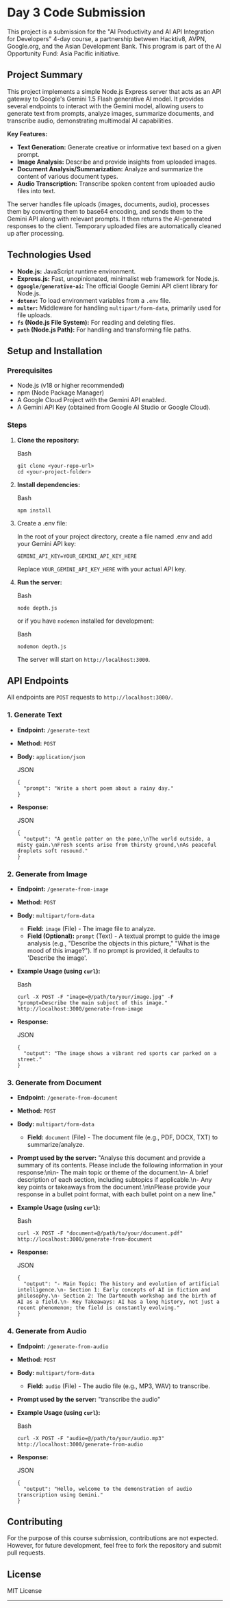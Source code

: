 

# Day 3 Code Submission

This project is a submission for the "AI Productivity and AI API Integration for Developers" 4-day course, a partnership between Hacktiv8, AVPN, Google.org, and the Asian Development Bank. This program is part of the AI Opportunity Fund: Asia Pacific initiative.

## Project Summary

This project implements a simple Node.js Express server that acts as an API gateway to Google's Gemini 1.5 Flash generative AI model. It provides several endpoints to interact with the Gemini model, allowing users to generate text from prompts, analyze images, summarize documents, and transcribe audio, demonstrating multimodal AI capabilities.

**Key Features:**

- **Text Generation:** Generate creative or informative text based on a given prompt.
- **Image Analysis:** Describe and provide insights from uploaded images.
- **Document Analysis/Summarization:** Analyze and summarize the content of various document types.
- **Audio Transcription:** Transcribe spoken content from uploaded audio files into text.

The server handles file uploads (images, documents, audio), processes them by converting them to base64 encoding, and sends them to the Gemini API along with relevant prompts. It then returns the AI-generated responses to the client. Temporary uploaded files are automatically cleaned up after processing.

## Technologies Used

- **Node.js:** JavaScript runtime environment.
- **Express.js:** Fast, unopinionated, minimalist web framework for Node.js.
- **`@google/generative-ai`:** The official Google Gemini API client library for Node.js.
- **`dotenv`:** To load environment variables from a `.env` file.
- **`multer`:** Middleware for handling `multipart/form-data`, primarily used for file uploads.
- **`fs` (Node.js File System):** For reading and deleting files.
- **`path` (Node.js Path):** For handling and transforming file paths.

## Setup and Installation

### Prerequisites

- Node.js (v18 or higher recommended)
- npm (Node Package Manager)
- A Google Cloud Project with the Gemini API enabled.
- A Gemini API Key (obtained from Google AI Studio or Google Cloud).

### Steps

1. **Clone the repository:**
   
   Bash
   
   ```
   git clone <your-repo-url>
   cd <your-project-folder>
   ```

2. **Install dependencies:**
   
   Bash
   
   ```
   npm install
   ```

3. Create a .env file:
   
   In the root of your project directory, create a file named .env and add your Gemini API key:
   
   ```
   GEMINI_API_KEY=YOUR_GEMINI_API_KEY_HERE
   ```
   
   Replace `YOUR_GEMINI_API_KEY_HERE` with your actual API key.

4. **Run the server:**
   
   Bash
   
   ```
   node depth.js
   ```
   
   or if you have `nodemon` installed for development:
   
   Bash
   
   ```
   nodemon depth.js
   ```
   
   The server will start on `http://localhost:3000`.

## API Endpoints

All endpoints are `POST` requests to `http://localhost:3000/`.

### 1. Generate Text

- **Endpoint:** `/generate-text`

- **Method:** `POST`

- **Body:** `application/json`
  
  JSON
  
  ```
  {
    "prompt": "Write a short poem about a rainy day."
  }
  ```

- **Response:**
  
  JSON
  
  ```
  {
    "output": "A gentle patter on the pane,\nThe world outside, a misty gain.\nFresh scents arise from thirsty ground,\nAs peaceful droplets soft resound."
  }
  ```

### 2. Generate from Image

- **Endpoint:** `/generate-from-image`

- **Method:** `POST`

- **Body:** `multipart/form-data`
  
  - **Field:** `image` (File) - The image file to analyze.
  - **Field (Optional):** `prompt` (Text) - A textual prompt to guide the image analysis (e.g., "Describe the objects in this picture," "What is the mood of this image?"). If no prompt is provided, it defaults to 'Describe the image'.

- **Example Usage (using `curl`):**
  
  Bash
  
  ```
  curl -X POST -F "image=@/path/to/your/image.jpg" -F "prompt=Describe the main subject of this image." http://localhost:3000/generate-from-image
  ```

- **Response:**
  
  JSON
  
  ```
  {
    "output": "The image shows a vibrant red sports car parked on a street."
  }
  ```

### 3. Generate from Document

- **Endpoint:** `/generate-from-document`

- **Method:** `POST`

- **Body:** `multipart/form-data`
  
  - **Field:** `document` (File) - The document file (e.g., PDF, DOCX, TXT) to summarize/analyze.

- **Prompt used by the server:** "Analyse this document and provide a summary of its contents. Please include the following information in your response:\n\n- The main topic or theme of the document.\n- A brief description of each section, including subtopics if applicable.\n- Any key points or takeaways from the document.\n\nPlease provide your response in a bullet point format, with each bullet point on a new line."

- **Example Usage (using `curl`):**
  
  Bash
  
  ```
  curl -X POST -F "document=@/path/to/your/document.pdf" http://localhost:3000/generate-from-document
  ```

- **Response:**
  
  JSON
  
  ```
  {
    "output": "- Main Topic: The history and evolution of artificial intelligence.\n- Section 1: Early concepts of AI in fiction and philosophy.\n- Section 2: The Dartmouth workshop and the birth of AI as a field.\n- Key Takeaways: AI has a long history, not just a recent phenomenon; the field is constantly evolving."
  }
  ```

### 4. Generate from Audio

- **Endpoint:** `/generate-from-audio`

- **Method:** `POST`

- **Body:** `multipart/form-data`
  
  - **Field:** `audio` (File) - The audio file (e.g., MP3, WAV) to transcribe.

- **Prompt used by the server:** "transcribe the audio"

- **Example Usage (using `curl`):**
  
  Bash
  
  ```
  curl -X POST -F "audio=@/path/to/your/audio.mp3" http://localhost:3000/generate-from-audio
  ```

- **Response:**
  
  JSON
  
  ```
  {
    "output": "Hello, welcome to the demonstration of audio transcription using Gemini."
  }
  ```

## Contributing

For the purpose of this course submission, contributions are not expected. However, for future development, feel free to fork the repository and submit pull requests.

## License

MIT License

---
